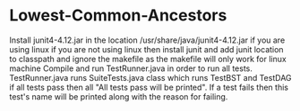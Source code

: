 # Lowest-Common-Ancestors
Install junit4-4.12.jar in the location /usr/share/java/junit4-4.12.jar if you are using linux
if you are not using linux then install junit and add junit location to classpath and ignore the
makefile as the makefile will only work for linux machine
Compile and run TestRunner.java in order to run all tests.
TestRunner.java runs SuiteTests.java class which runs TestBST and TestDAG
if all tests pass then all "All tests pass will be printed". If a test fails then
this test's name will be printed along with the reason for failing.
